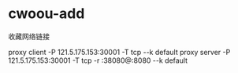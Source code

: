 # cwoou-add
收藏网络链接



proxy client -P 121.5.175.153:30001 -T tcp --k default
proxy server -P 121.5.175.153:30001 -T tcp -r :38080@:8080 --k default